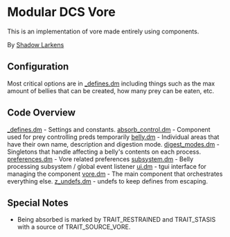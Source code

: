 # Modular DCS Vore
This is an implementation of vore made entirely using components.

By [Shadow Larkens](https://github.com/ShadowLarkens/)

## Configuration
Most critical options are in [_defines.dm](./_defines.dm) including things such as the max amount of bellies that can
be created, how many prey can be eaten, etc.

## Code Overview
[_defines.dm](./_defines.dm) - Settings and constants.
[absorb_control.dm](./absorb_control.dm) - Component used for prey controlling preds temporarily
[belly.dm](./belly.dm) - Individual areas that have their own name, description and digestion mode.
[digest_modes.dm](./digest_modes.dm) - Singletons that handle affecting a belly's contents on each process.
[preferences.dm](./preferences.dm) - Vore related preferences
[subsystem.dm](./subsystem.dm) - Belly processing subsystem / global event listener
[ui.dm](./ui.dm) - tgui interface for managing the component
[vore.dm](./vore.dm) - The main component that orchestrates everything else.
[z_undefs.dm](./z_undefs.dm) - undefs to keep defines from escaping.

## Special Notes
- Being absorbed is marked by TRAIT_RESTRAINED and TRAIT_STASIS with a source of TRAIT_SOURCE_VORE.
